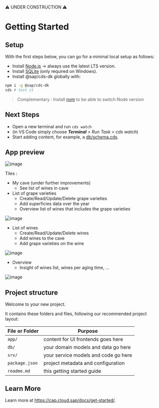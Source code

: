 ⚠️ UNDER CONSTRUCTION ⚠️

# Getting Started

## Setup

With the first steps below, you can go for a minimal local setup as follows:

  - Install [Node.js](https://nodejs.org/en/) → always use the latest LTS version.
  - Install [SQLite](https://www.npmjs.com/package/sqlite3) (only required on Windows).
  - Install @sap/cds-dk globally with:

```bash
npm i -g @sap/cds-dk
cds # test it
```

> Complementary : Install [nvm](https://github.com/nvm-sh/nvm) to be able to switch Node version 

## Next Steps

- Open a new terminal and run `cds watch` 
- (in VS Code simply choose _**Terminal** > Run Task > cds watch_)
- Start adding content, for example, a [db/schema.cds](db/schema.cds).

## App preview

![image](https://user-images.githubusercontent.com/47522598/138414246-74c2faf5-876d-40cf-80fe-4dad90118ac7.png)

Tiles :

- My cave (under further improvements)
  - See list of wines in cave
- List of grape varieties
  - Create/Read/Update/Delete grape varieties
  - Add superficies data over the year
  - Overview list of wines that includes the grape varieties

![image](https://user-images.githubusercontent.com/47522598/138414958-e86bf309-3877-4896-ab7d-1a801db94558.png)

- List of wines
  - Create/Read/Update/Delete wines
  - Add wines to the cave
  - Add grape varieties on the wine

![image](https://user-images.githubusercontent.com/47522598/138415006-ac69fd32-9879-49db-928a-47620aa17851.png)

- Overview
  - Insight of wines list, wines per aging time, ...

![image](https://user-images.githubusercontent.com/47522598/138415058-fa5fab24-0838-474a-ada5-27970cec5b2f.png)

## Project structure


Welcome to your new project.

It contains these folders and files, following our recommended project layout:

File or Folder | Purpose
---------|----------
`app/` | content for UI frontends goes here
`db/` | your domain models and data go here
`srv/` | your service models and code go here
`package.json` | project metadata and configuration
`readme.md` | this getting started guide

## Learn More

Learn more at https://cap.cloud.sap/docs/get-started/.
